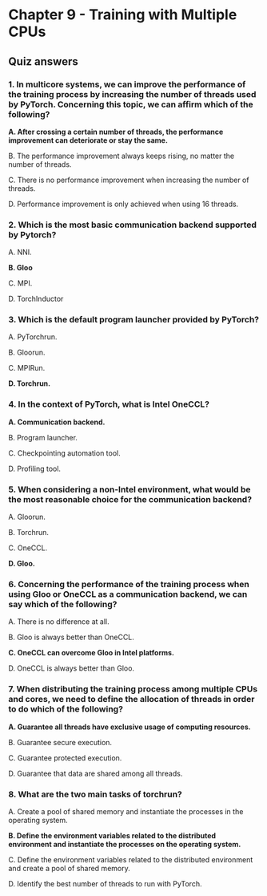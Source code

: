 # Chapter 9 - Training with Multiple CPUs

## Quiz answers

### 1. In multicore systems, we can improve the performance of the training process by increasing the number of threads used by PyTorch. Concerning this topic, we can affirm which of the following?

**A. After crossing a certain number of threads, the performance improvement can deteriorate or stay the same.**

B. The performance improvement always keeps rising, no matter the number of threads.

C. There is no performance improvement when increasing the number of threads.

D. Performance improvement is only achieved when using 16 threads.

### 2. Which is the most basic communication backend supported by Pytorch?

A. NNI.

**B. Gloo**

C. MPI.

D. TorchInductor

### 3. Which is the default program launcher provided by PyTorch?

A. PyTorchrun.

B. Gloorun.

C. MPIRun.

**D. Torchrun.**

### 4. In the context of PyTorch, what is Intel OneCCL?

**A. Communication backend.**

B. Program launcher.

C. Checkpointing automation tool.

D. Profiling tool.

### 5. When considering a non-Intel environment, what would be the most reasonable choice for the communication backend?

A. Gloorun.

B. Torchrun.

C. OneCCL.

**D. Gloo.**

### 6. Concerning the performance of the training process when using Gloo or OneCCL as a communication backend, we can say which of the following?

A. There is no difference at all.

B. Gloo is always better than OneCCL.

**C. OneCCL can overcome Gloo in Intel platforms.**

D. OneCCL is always better than Gloo.

### 7. When distributing the training process among multiple CPUs and cores, we need to define the allocation of threads in order to do which of the following?

**A. Guarantee all threads have exclusive usage of computing resources.**

B. Guarantee secure execution.

C. Guarantee protected execution.

D. Guarantee that data are shared among all threads.

### 8. What are the two main tasks of torchrun?

A. Create a pool of shared memory and instantiate the processes in the operating system.

**B. Define the environment variables related to the distributed environment and instantiate the processes on the operating system.**

C. Define the environment variables related to the distributed environment and create a pool of shared memory.

D. Identify the best number of threads to run with PyTorch.
